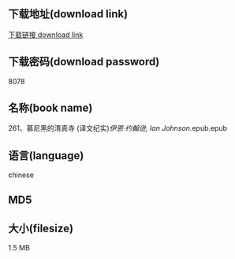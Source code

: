 ## 下载地址(download link)
[下载链接 download link](https://voluble-croquembouche-d321dc.netlify.app/?s=261%E3%80%81%E6%85%95%E5%B0%BC%E9%BB%91%E7%9A%84%E6%B8%85%E7%9C%9F%E5%AF%BA+%28%E8%AF%91%E6%96%87%E7%BA%AA%E5%AE%9E%29_%E4%BC%8A%E6%81%A9%C2%B7%E7%BA%A6%E7%BF%B0%E9%80%8A%2C+Ian+Johnson_.epub)

## 下载密码(download password)
8078

## 名称(book name)
261、慕尼黑的清真寺 (译文纪实)_伊恩·约翰逊, Ian Johnson_.epub.epub

## 语言(language)
chinese

## MD5


## 大小(filesize)
1.5 MB
